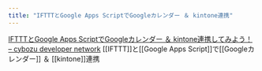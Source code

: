 ```yaml
---
title: "IFTTTとGoogle Apps ScriptでGoogleカレンダー ＆ kintone連携"
---
```


[IFTTTとGoogle Apps ScriptでGoogleカレンダー ＆ kintone連携してみよう！ – cybozu developer network](https://developer.cybozu.io/hc/ja/articles/217304766-IFTTT%E3%81%A8Google-Apps-Script%E3%81%A7Google%E3%82%AB%E3%83%AC%E3%83%B3%E3%83%80%E3%83%BC-kintone%E9%80%A3%E6%90%BA%E3%81%97%E3%81%A6%E3%81%BF%E3%82%88%E3%81%86-)
[[IFTTT]]と[[Google Apps Script]]で[[Googleカレンダー]] ＆ [[kintone]]連携
